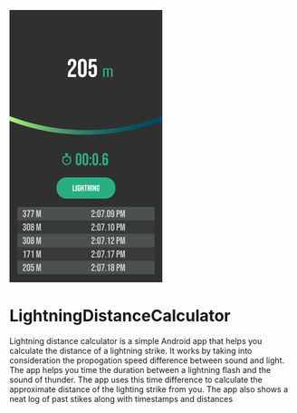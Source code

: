 ![Alt text](https://github.com/ashwinvishesh/LightningDistanceCalculator/raw/master/ldcscreenshot.png?raw=true "ScreenShot")
# LightningDistanceCalculator
Lightning distance calculator is a simple Android app that helps you calculate the distance of a lightning strike.
It works by taking into consideration the propogation speed difference between sound and light. The app helps you
time the duration between a lightning flash and the sound of thunder. The app uses this time difference to calculate
the approximate distance of the lighting strike from you. The app also shows a neat log of past stikes along with
timestamps and distances

